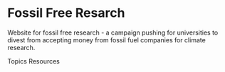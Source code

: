 # Fossil Free Resarch

Website for fossil free research - a campaign pushing for universities to divest from accepting money from fossil fuel companies for climate research.

Topics
Resources
